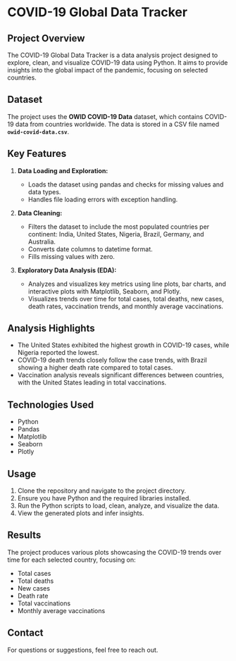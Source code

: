 # COVID-19 Global Data Tracker

## Project Overview

The COVID-19 Global Data Tracker is a data analysis project designed to explore, clean, and visualize COVID-19 data using Python. It aims to provide insights into the global impact of the pandemic, focusing on selected countries.

## Dataset

The project uses the **OWID COVID-19 Data** dataset, which contains COVID-19 data from countries worldwide. The data is stored in a CSV file named **`owid-covid-data.csv`**.

## Key Features

1. **Data Loading and Exploration:**

   * Loads the dataset using pandas and checks for missing values and data types.
   * Handles file loading errors with exception handling.

2. **Data Cleaning:**

   * Filters the dataset to include the most populated countries per continent: India, United States, Nigeria, Brazil, Germany, and Australia.
   * Converts date columns to datetime format.
   * Fills missing values with zero.

3. **Exploratory Data Analysis (EDA):**

   * Analyzes and visualizes key metrics using line plots, bar charts, and interactive plots with Matplotlib, Seaborn, and Plotly.
   * Visualizes trends over time for total cases, total deaths, new cases, death rates, vaccination trends, and monthly average vaccinations.

## Analysis Highlights

* The United States exhibited the highest growth in COVID-19 cases, while Nigeria reported the lowest.
* COVID-19 death trends closely follow the case trends, with Brazil showing a higher death rate compared to total cases.
* Vaccination analysis reveals significant differences between countries, with the United States leading in total vaccinations.

## Technologies Used

* Python
* Pandas
* Matplotlib
* Seaborn
* Plotly

## Usage

1. Clone the repository and navigate to the project directory.
2. Ensure you have Python and the required libraries installed.
3. Run the Python scripts to load, clean, analyze, and visualize the data.
4. View the generated plots and infer insights.

## Results

The project produces various plots showcasing the COVID-19 trends over time for each selected country, focusing on:

* Total cases
* Total deaths
* New cases
* Death rate
* Total vaccinations
* Monthly average vaccinations


## Contact

For questions or suggestions, feel free to reach out.
